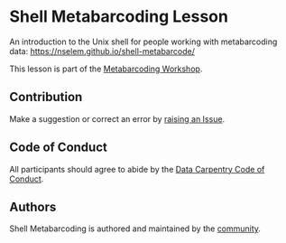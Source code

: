 # Shell Metabarcoding Lesson

An introduction to the Unix shell for people working with metabarcoding data: https://nselem.github.io/shell-metabarcode/

This lesson is part of the [Metabarcoding Workshop](https://nselem.github.io/metabacording-workshop/).

## Contribution

Make a suggestion or correct an error by [raising an Issue](https://github.com/nselem/shell-metabarcode/issues).

## Code of Conduct

All participants should agree to abide by the [Data Carpentry Code of Conduct](http://www.datacarpentry.org/code-of-conduct/).

## Authors

Shell Metabarcoding is authored and maintained by the [community](https://github.com/nselem/shell-metabarcode/network/members). 

